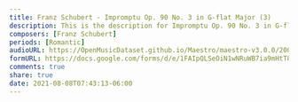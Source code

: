 ```yaml
---
title: Franz Schubert - Impromptu Op. 90 No. 3 in G-flat Major (3)
description: This is the description for Impromptu Op. 90 No. 3 in G-flat Major by Franz Schubert
composers: [Franz Schubert]
periods: [Romantic]
audioURL: https://OpenMusicDataset.github.io/Maestro/maestro-v3.0.0/2008/MIDI-Unprocessed_08_R2_2008_01-04_ORIG_MID--AUDIO_08_R2_2008_wav--2.midi
formURL: https://docs.google.com/forms/d/e/1FAIpQLSeOiN1wNRuWB7ia9mHtT8huTy9cGmUnX4NWYNj1HLWhyadGEA/viewform
comments: true
share: true
date: 2021-08-08T07:43:13-06:00
---
```

